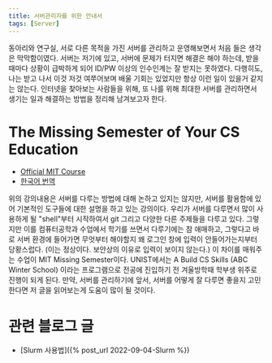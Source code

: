 ```yaml
---
title: 서버관리자를 위한 안내서
tags: [Server]
---
```


동아리와 연구실, 서로 다른 목적을 가진 서버를 관리하고 운영해보면서 처음 들은 생각은 막막함이였다. 서버는 저기에 있고, 서버에 문제가 터지면 해결은 해야 하는데, 받을때마다 상황이 급박하게 되어 ID/PW 이상의 인수인계는 잘 받지는 못하였다. 다행히도, 나는 받고 나서 이것 저것 여쭈어보며 배울 기회는 있었지만 항상 이런 일이 있을거 같지는 않는다. 인터넷을 찾아보는 사람들을 위해, 또 나를 위해 최대한 서버를 관리하면서 생기는 일과 해결하는 방법을 정리해 남겨보고자 한다. 

# The Missing Semester of Your CS Education

- [Official MIT Course](https://missing.csail.mit.edu/)
- [한국어 번역](https://missing-semester-kr.github.io/)

위의 강의내용은 서버를 다루는 방법에 대해 논하고 있지는 않지만, 서버를 활용함에 있어 기본적인 도구들에 대한 설명을 하고 있는 강의이다.
우리가 서버를 다루면서 많이 사용하게 될 "shell"부터 시작하여서 git 그리고 다양한 다른 주제들을 다루고 있다.
그렇지만 이를 컴퓨터공학과 수업에서 학기를 쓰면서 다루기에는 참 애매하고, 그렇다고 바로 서버 환경에 들어가면 무엇부터 해야할지 왜 로그인 창에 입력이 안들어가는지부터 당황스럽다. (이는 정상이다. 보안상의 이유로 입력이 보이지 않는다.)
이 차이를 매워주는 수업이 MIT Missing Semester이다. UNIST에서는 A Build CS Skills (ABC Winter School) 이라는 프로그램으로 전공에 진입하기 전 겨울방학때 학부생 위주로 진행이 되게 된다.
만약, 서버를 관리하기에 앞서, 서버를 어떻게 잘 다루면 좋을지 고민한다면 저 글을 읽어보는게 도움이 많이 될 것이다.

# 관련 블로그 글

- [Slurm 사용법]({% post_url 2022-09-04-Slurm %})